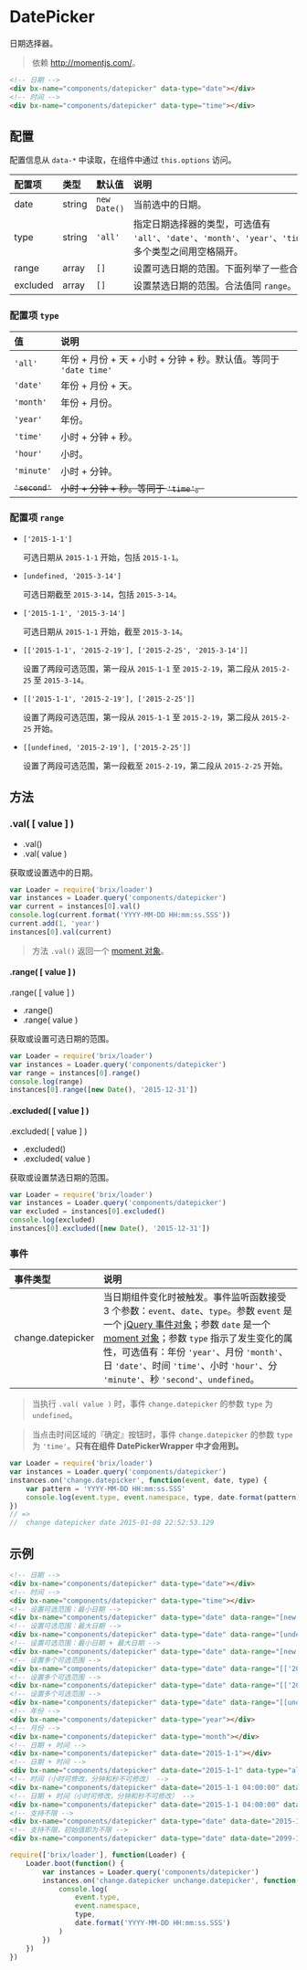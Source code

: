 # DatePicker

日期选择器。

> 依赖 <http://momentjs.com/>。

```html
<!-- 日期 -->
<div bx-name="components/datepicker" data-type="date"></div>
<!-- 时间 -->
<div bx-name="components/datepicker" data-type="time"></div>
```

## 配置

配置信息从 `data-*` 中读取，在组件中通过 `this.options` 访问。

配置项 | 类型 | 默认值 | 说明
:--- | :--- | :------ | :----------
date | string | `new Date()` | 当前选中的日期。
type | string | `'all'` | 指定日期选择器的类型，可选值有 `'all'`、`'date'`、`'month'`、`'year'`、`'time'`、`'hour'`、`'minute'`、`'second'`。多个类型之间用空格隔开。
range | array | `[]` | 设置可选日期的范围。下面列举了一些合法值。
excluded | array | `[]` | 设置禁选日期的范围。合法值同 `range`。

### 配置项 `type`

值 | 说明
:---- | :----------
`'all'` | 年份 + 月份 + 天 + 小时 + 分钟 + 秒。默认值。等同于 `'date time'`
`'date'` | 年份 + 月份 + 天。
`'month'` | 年份 + 月份。
`'year'` | 年份。
`'time'` | 小时 + 分钟 + 秒。
`'hour'` | 小时。
`'minute'` | 小时 + 分钟。
~~`'second'`~~ | ~~小时 + 分钟 + 秒。等同于 `'time'`。~~

### 配置项 `range`

* `['2015-1-1']`
    
    可选日期从 `2015-1-1` 开始，包括 `2015-1-1`。

* `[undefined, '2015-3-14']`

    可选日期截至 `2015-3-14`，包括 `2015-3-14`。

* `['2015-1-1', '2015-3-14']`

    可选日期从 `2015-1-1` 开始，截至 `2015-3-14`。

* `[['2015-1-1', '2015-2-19'], ['2015-2-25', '2015-3-14']]`

    设置了两段可选范围，第一段从 `2015-1-1` 至 `2015-2-19`，第二段从 `2015-2-25` 至 `2015-3-14`。

* `[['2015-1-1', '2015-2-19'], ['2015-2-25']]`

    设置了两段可选范围，第一段从 `2015-1-1` 至 `2015-2-19`，第二段从 `2015-2-25` 开始。

* `[[undefined, '2015-2-19'], ['2015-2-25']]`

    设置了两段可选范围，第一段截至 `2015-2-19`，第二段从 `2015-2-25` 开始。

## 方法

### .val( [ value ] )

* .val()
* .val( value )

获取或设置选中的日期。

```js
var Loader = require('brix/loader')
var instances = Loader.query('components/datepicker')
var current = instances[0].val()
console.log(current.format('YYYY-MM-DD HH:mm:ss.SSS'))
current.add(1, 'year')
instances[0].val(current)
```

> 方法 `.val()` 返回一个 [moment 对象]。

[moment 对象]: http://momentjs.com/docs/

#### .range( [ value ] )

.range( [ value ] )

* .range()
* .range( value )

获取或设置可选日期的范围。

```js
var Loader = require('brix/loader')
var instances = Loader.query('components/datepicker')
var range = instances[0].range()
console.log(range)
instances[0].range([new Date(), '2015-12-31'])
```

#### .excluded( [ value ] )

.excluded( [ value ] )

* .excluded()
* .excluded( value )

获取或设置禁选日期的范围。

```js
var Loader = require('brix/loader')
var instances = Loader.query('components/datepicker')
var excluded = instances[0].excluded()
console.log(excluded)
instances[0].excluded([new Date(), '2015-12-31'])
```

### 事件

事件类型 | 说明
:--------- | :----------
change.datepicker | 当日期组件变化时被触发。事件监听函数接受 3 个参数：`event`、`date`、`type`。参数 `event` 是一个 [jQuery 事件对象]；参数 `date` 是一个 [moment 对象]；参数 `type` 指示了发生变化的属性，可选值有：年份 `'year'`、月份 `'month'`、日 `'date'`、时间 `'time'`、小时 `'hour'`、分 `'minute'`、秒 `'second'`、`undefined`。

[jQuery 事件对象]: http://api.jquery.com/category/events/event-object/

> 当执行 `.val( value )` 时，事件 `change.datepicker` 的参数 `type` 为 `undefined`。

> 当点击时间区域的『确定』按钮时，事件 `change.datepicker` 的参数 `type` 为 `'time'`。**只有在组件 DatePickerWrapper 中才会用到。**

```js
var Loader = require('brix/loader')
var instances = Loader.query('components/datepicker')
instances.on('change.datepicker', function(event, date, type) {
    var pattern = 'YYYY-MM-DD HH:mm:ss.SSS'
    console.log(event.type, event.namespace, type, date.format(pattern))
})
// =>
//  change datepicker date 2015-01-08 22:52:53.129
```

## 示例

```html
<!-- 日期 -->
<div bx-name="components/datepicker" data-type="date"></div>
<!-- 时间 -->
<div bx-name="components/datepicker" data-type="time"></div>
<!-- 设置可选范围：最小日期 -->
<div bx-name="components/datepicker" data-type="date" data-range="[new Date()]"></div>
<!-- 设置可选范围：最大日期 -->
<div bx-name="components/datepicker" data-type="date" data-range="[undefined, new Date()]"></div>
<!-- 设置可选范围：最小日期 + 最大日期 -->
<div bx-name="components/datepicker" data-type="date" data-range="[new Date(), '2015-3-14']"></div>
<!-- 设置多个可选范围 -->
<div bx-name="components/datepicker" data-type="date" data-range="[['2015-1-1', '2015-2-19'], ['2015-2-25', '2015-3-14']]"></div>
<!-- 设置多个可选范围 -->
<div bx-name="components/datepicker" data-type="date" data-range="[['2015-1-1', '2015-2-19'], ['2015-2-25']]"></div>
<!-- 设置多个可选范围 -->
<div bx-name="components/datepicker" data-type="date" data-range="[[undefined, '2015-2-19'], ['2015-2-25']]"></div>
<!-- 年份 -->
<div bx-name="components/datepicker" data-type="year"></div>
<!-- 月份 -->
<div bx-name="components/datepicker" data-type="month"></div>
<!-- 日期 + 时间 -->
<div bx-name="components/datepicker" data-date="2015-1-1"></div>
<!-- 日期 + 时间 -->
<div bx-name="components/datepicker" data-date="2015-1-1" data-type="all"></div>
<!-- 时间（小时可修改，分钟和秒不可修改） -->
<div bx-name="components/datepicker" data-date="2015-1-1 04:00:00" data-type="hour"></div>
<!-- 日期 + 时间（小时可修改，分钟和秒不可修改） -->
<div bx-name="components/datepicker" data-date="2015-1-1 04:00:00" data-type="date hour"></div>
<!-- 支持不限 -->
<div bx-name="components/datepicker" data-type="date" data-date="2015-1-1" data-unlimit="2099-1-1"></div>
<!-- 支持不限，初始值即为不限 -->
<div bx-name="components/datepicker" data-type="date" data-date="2099-1-1" data-unlimit="2099-1-1"></div>
```

```js
require(['brix/loader'], function(Loader) {
    Loader.boot(function() {
        var instances = Loader.query('components/datepicker')
        instances.on('change.datepicker unchange.datepicker', function(event, date, type) {
            console.log(
                event.type,
                event.namespace,
                type, 
                date.format('YYYY-MM-DD HH:mm:ss.SSS')
            )
        })
    })
})
```